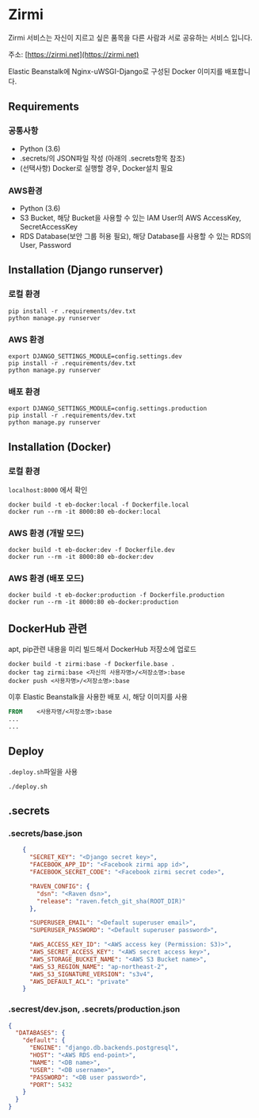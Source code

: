 # Zirmi

Zirmi 서비스는 자신이 지르고 싶은 품목을 다른 사람과 서로 공유하는 서비스 입니다.

주소: [https://zirmi.net](https://zirmi.net)

Elastic Beanstalk에 Nginx-uWSGI-Django로 구성된 Docker 이미지를 배포합니다.

## Requirements

### 공통사항

- Python (3.6)
- .secrets/의 JSON파일 작성 (아래의 .secrets항목 참조)
- (선택사항) Docker로 실행할 경우, Docker설치 필요

### AWS환경

- Python (3.6)
- S3 Bucket, 해당 Bucket을 사용할 수 있는 IAM User의 AWS AccessKey, SecretAccessKey
- RDS Database(보안 그룹 허용 필요), 해당 Database를 사용할 수 있는 RDS의 User, Password

## Installation (Django runserver)

### 로컬 환경

```
pip install -r .requirements/dev.txt
python manage.py runserver
```

### AWS 환경

```
export DJANGO_SETTINGS_MODULE=config.settings.dev
pip install -r .requirements/dev.txt
python manage.py runserver
```

### 배포 환경

```
export DJANGO_SETTINGS_MODULE=config.settings.production
pip install -r .requirements/dev.txt
python manage.py runserver
```

## Installation (Docker)

### 로컬 환경

`localhost:8000` 에서 확인

```
docker build -t eb-docker:local -f Dockerfile.local
docker run --rm -it 8000:80 eb-docker:local
```

### AWS 환경 (개발 모드)

```
docker build -t eb-docker:dev -f Dockerfile.dev
docker run --rm -it 8000:80 eb-docker:dev
```

### AWS 환경 (배포 모드)

```
docker build -t eb-docker:production -f Dockerfile.production
docker run --rm -it 8000:80 eb-docker:production
```

## DockerHub 관련

apt, pip관련 내용을 미리 빌드해서 DockerHub 저장소에 업로드

```
docker build -t zirmi:base -f Dockerfile.base .
docker tag zirmi:base <자신의 사용자명>/<저장소명>:base
docker push <사용자명>/<저장소명>:base
```

이후 Elastic Beanstalk을 사용한 배포 시, 해당 이미지를 사용

```dockerfile
FROM    <사용자명/<저장소명>:base
...
...
```

## Deploy

`.deploy.sh`파일을 사용

```
./deploy.sh
```

## .secrets

### .secrets/base.json

```json
    {
      "SECRET_KEY": "<Django secret key>",
      "FACEBOOK_APP_ID": "<Facebook zirmi app id>",
      "FACEBOOK_SECRET_CODE": "<Facebook zirmi secret code>",

      "RAVEN_CONFIG": {
        "dsn": "<Raven dsn>",
        "release": "raven.fetch_git_sha(ROOT_DIR)"
      },

      "SUPERUSER_EMAIL": "<Default superuser email>",
      "SUPERUSER_PASSWORD": "<Default superuser password>",

      "AWS_ACCESS_KEY_ID": "<AWS access key (Permission: S3)>",
      "AWS_SECRET_ACCESS_KEY": "<AWS secret access key>",
      "AWS_STORAGE_BUCKET_NAME": "<AWS S3 Bucket name>",
      "AWS_S3_REGION_NAME": "ap-northeast-2",
      "AWS_S3_SIGNATURE_VERSION": "s3v4",
      "AWS_DEFAULT_ACL": "private"
    }
```

### .secrest/dev.json, .secrets/production.json

```json
{
  "DATABASES": {
    "default": {
      "ENGINE": "django.db.backends.postgresql",
      "HOST": "<AWS RDS end-point>",
      "NAME": "<DB name>",
      "USER": "<DB username>",
      "PASSWORD": "<DB user password>",
      "PORT": 5432
    }
  }
}
```